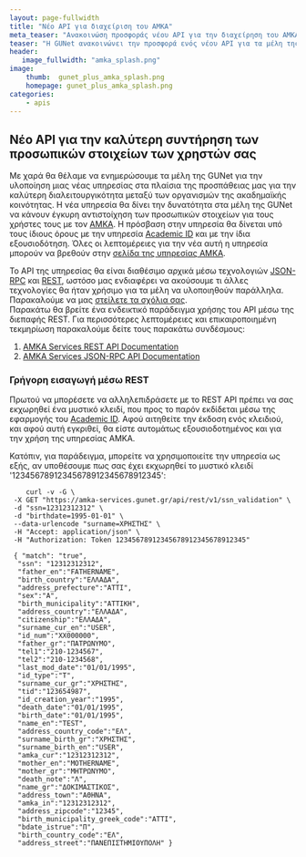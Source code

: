 ```yaml
---
layout: page-fullwidth
title: "Νέο API για διαχείριση του AMKA"
meta_teaser: "Ανακοινώση προσφοράς νέου API για την διαχείρηση του AMKA από την GUNet"
teaser: "Η GUNet ανακοινώνει την προσφορά ενός νέου API για τα μέλη της με το οποίο μπορεί, με βάση το <a href='http://amka.gr'>ΑΜΚΑ</a> του χρήστη, να επιβεβαιώνει τα στοιχεία του"
header:
   image_fullwidth: "amka_splash.png"
image:
    thumb:  gunet_plus_amka_splash.png
    homepage: gunet_plus_amka_splash.png
categories:
    - apis
---
```

## Νέο API για την καλύτερη συντήρηση των προσωπικών στοιχείων των χρηστών σας

Με χαρά θα θέλαμε να ενημερώσουμε τα μέλη της GUNet για την υλοποίηση μιας νέας
υπηρεσίας στα πλαίσια της προσπάθειας μας για την καλύτερη διαλειτουργικότητα
μεταξύ των οργανισμών της ακαδημαϊκής κοινότητας. Η νέα υπηρεσία θα δίνει την
δυνατότητα στα μέλη της GUNet να κάνουν έγκυρη αντιστοίχηση των προσωπικών
στοιχείων για τους χρήστες τους με τον [AMKA][]. Η πρόσβαση στην υπηρεσία θα
δίνεται υπό τους ίδιους όρους με την υπηρεσία [Academic ID][] και με την ίδια
εξουσιοδότηση. Όλες οι λεπτομέρειες για την νέα αυτή η υπηρεσία μπορούν να
βρεθούν στην [σελίδα της υπηρεσίας AMKA](/apis/amka-services/).

Το API της υπηρεσίας θα είναι διαθέσιμο αρχικά μέσω τεχνολογιών [JSON-RPC][] και
[REST][], ωστόσο μας ενδιαφέρει να ακούσουμε τι άλλες τεχνολογίες θα ήταν χρήσιμο
για τα μέλη να υλοποιηθούν παράλληλα. Παρακαλούμε να μας [στείλετε τα σχόλια σας][contact].  
Παρακάτω θα βρείτε ένα ενδεικτικό παράδειγμα χρήσης του API μέσω της διεπαφής
REST. Για περισσότερες λεπτομέρειες και επικαιροποιημένη τεκμηρίωση παρακαλούμε
δείτε τους παρακάτω συνδέσμους:

1. [AMKA Services REST API Documentation][amka-rest-doc]
2. [AMKA Services JSON-RPC API Documentation][amka-jsonrpc-doc]

### Γρήγορη εισαγωγή μέσω REST

Πρωτού να μπορέσετε να αλληλεπιδράσετε με το REST API πρέπει να σας εκχωρηθεί ένα
μυστικό κλειδί, που προς το παρόν εκδίδεται μέσω της εφαρμογής του [Academic ID][].
Αφού αιτηθείτε την έκδοση ενός κλειδιού, και αφού αυτή εγκριθεί, θα είστε
αυτομάτως εξουσιοδοτημένος και για την χρήση της υπηρεσίας AMKA.

Κατόπιν, για παράδειγμα, μπορείτε να χρησιμοποιείτε την υπηρεσία ως εξής, αν υποθέσουμε πως σας έχει εκχωρηθεί το μυστικό κλειδί '12345678912345678912345678912345':

        curl -v -G \
     -X GET "https://amka-services.gunet.gr/api/rest/v1/ssn_validation" \
     -d "ssn=12312312312" \
     -d "birthdate=1995-01-01" \
     --data-urlencode "surname=ΧΡΗΣΤΗΣ" \
     -H "Accept: application/json" \
     -H "Authorization: Token 12345678912345678912345678912345"

     { "match": "true",
      "ssn": "12312312312",
      "father_en":"FATHERNAME",
      "birth_country":"ΕΛΛΑΔΑ",
      "address_prefecture":"ΑΤΤΙ",
      "sex":"A",
      "birth_municipality":"ΑΤΤΙΚΗ",
      "address_country":"ΕΛΛΑΔΑ",
      "citizenship":"ΕΛΛΑΔΑ",
      "surname_cur_en":"USER",
      "id_num":"XX000000",
      "father_gr":"ΠΑΤΡΩΝΥΜΟ",
      "tel1":"210-1234567",
      "tel2":"210-1234568",
      "last_mod_date":"01/01/1995",
      "id_type":"T",
      "surname_cur_gr":"ΧΡΗΣΤΗΣ",
      "tid":"123654987",
      "id_creation_year":"1995",
      "death_date":"01/01/1995",
      "birth_date":"01/01/1995",
      "name_en":"TEST",
      "address_country_code":"ΕΛ",
      "surname_birth_gr":"ΧΡΗΣΤΗΣ",
      "surname_birth_en":"USER",
      "amka_cur":"12312312312",
      "mother_en":"MOTHERNAME",
      "mother_gr":"ΜΗΤΡΩΝΥΜΟ",
      "death_note":"Λ",
      "name_gr":"ΔΟΚΙΜΑΣΤΙΚΟΣ",
      "address_town":"ΑΘΗΝΑ",
      "amka_in":"12312312312",
      "address_zipcode":"12345",
      "birth_municipality_greek_code":"ΑΤΤΙ",
      "bdate_istrue":"Π",
      "birth_country_code":"ΕΛ",
      "address_street":"ΠΑΝΕΠΙΣΤΗΜΙΟΥΠΟΛΗ" }

 [AMKA]: http://amka.gr/
 [contact]: /contact
 [JSON-RPC]: http://jsonrpc.org/
 [REST]: http://wikipedia.org/wiki/REST
 [Academic ID]: /apis/academicid/
 [amka-rest-doc]: http://docs.amkaservices.apiary.io/
 [amka-jsonrpc-doc]: https://github.com/gunet/amka-services-spec/blob/master/docs/jsonrpc.md

